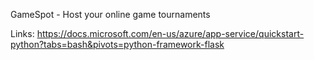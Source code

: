 GameSpot - Host your online game tournaments


Links:
https://docs.microsoft.com/en-us/azure/app-service/quickstart-python?tabs=bash&pivots=python-framework-flask
